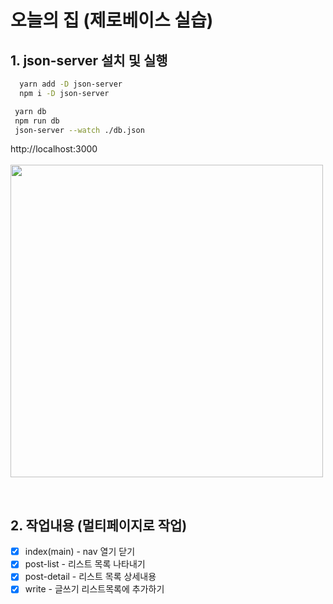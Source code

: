 # 오늘의 집 (제로베이스 실습)

## 1. json-server 설치 및 실행
```bash
  yarn add -D json-server
  npm i -D json-server
```

```bash
 yarn db
 npm run db
 json-server --watch ./db.json
```
http://localhost:3000   
<br>
<img src="images/rd-json-server.jpg" alt="" style="width: 500px">   

<br>   

## 2. 작업내용 (멀티페이지로 작업)

- [x] index(main) - nav 열기 닫기
- [x] post-list - 리스트 목록 나타내기
- [x] post-detail - 리스트 목록 상세내용
- [x] write - 글쓰기 리스트목록에 추가하기